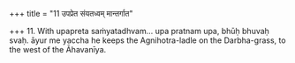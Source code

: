 +++
title = "11 उपप्रेत संयतध्वम् मान्तर्गात"

+++
11. With upapreta saṁyatadhvam... upa pratnam upa, bhūḥ bhuvaḥ svaḥ. āyur me yaccha he keeps the Agnihotra-ladle on the Darbha-grass, to the west of the Āhavanīya.  
